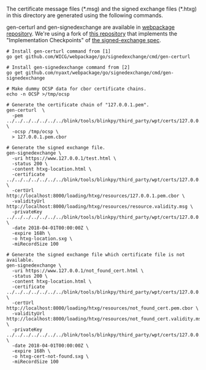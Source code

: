 The certificate message files (\*.msg) and the signed exchange files
(\*.htxg) in this directory are generated using the following commands.

gen-certurl and gen-signedexchange are available in [webpackage repository][1].
We're using a fork of [this repository][2] that implements the "Implementation
Checkpoints" of [the signed-exchange spec][3].

[1]: https://github.com/WICG/webpackage
[2]: https://github.com/nyaxt/webpackage
[3]: https://wicg.github.io/webpackage/draft-yasskin-httpbis-origin-signed-exchanges-impl.html

```
# Install gen-certurl command from [1]
go get github.com/WICG/webpackage/go/signedexchange/cmd/gen-certurl

# Install gen-signedexchange command from [2]
go get github.com/nyaxt/webpackage/go/signedexchange/cmd/gen-signedexchange

# Make dummy OCSP data for cbor certificate chains.
echo -n OCSP >/tmp/ocsp

# Generate the certificate chain of "127.0.0.1.pem".
gen-certurl  \
  -pem ../../../../../../../blink/tools/blinkpy/third_party/wpt/certs/127.0.0.1.pem \
  -ocsp /tmp/ocsp \
  > 127.0.0.1.pem.cbor

# Generate the signed exchange file.
gen-signedexchange \
  -uri https://www.127.0.0.1/test.html \
  -status 200 \
  -content htxg-location.html \
  -certificate ../../../../../../../blink/tools/blinkpy/third_party/wpt/certs/127.0.0.1.pem \
  -certUrl http://localhost:8000/loading/htxg/resources/127.0.0.1.pem.cbor \
  -validityUrl http://localhost:8000/loading/htxg/resources/resource.validity.msg \
  -privateKey ../../../../../../../blink/tools/blinkpy/third_party/wpt/certs/127.0.0.1.key \
  -date 2018-04-01T00:00:00Z \
  -expire 168h \
  -o htxg-location.sxg \
  -miRecordSize 100

# Generate the signed exchange file which certificate file is not available.
gen-signedexchange \
  -uri https://www.127.0.0.1/not_found_cert.html \
  -status 200 \
  -content htxg-location.html \
  -certificate ../../../../../../../blink/tools/blinkpy/third_party/wpt/certs/127.0.0.1.pem \
  -certUrl http://localhost:8000/loading/htxg/resources/not_found_cert.pem.cbor \
  -validityUrl http://localhost:8000/loading/htxg/resources/not_found_cert.validity.msg \
  -privateKey ../../../../../../../blink/tools/blinkpy/third_party/wpt/certs/127.0.0.1.key \
  -date 2018-04-01T00:00:00Z \
  -expire 168h \
  -o htxg-cert-not-found.sxg \
  -miRecordSize 100
```
